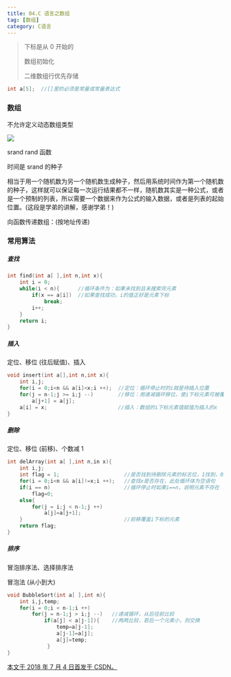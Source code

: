 ```yaml
---
title: 04.C 语言之数组
tag: [数组]
category: C语言
---
```


>下标是从 0 开始的
>
>数组初始化
>
>二维数组行优先存储

<!--more-->

```C
int a[5];  //[]里的必须是常量或常量表达式
```

### 数组

不允许定义动态数组类型 

![](69-04-C-语言之数组\1.png)

srand  rand 函数

时间是 srand 的种子

相当于用一个随机数为另一个随机数生成种子，然后用系统时间作为第一个随机数的种子，这样就可以保证每一次运行结果都不一样，随机数其实是一种公式，或者是一个预制的列表，所以需要一个数据来作为公式的输入数据，或者是列表的起始位置。(这段是学弟的讲解，感谢学弟！)

向函数传递数组：(按地址传递)

### 常用算法

##### 查找

```C
int find(int a[ ],int n,int x){
    int i = 0;
    while(i < n){      //循环条件为：如果未找到且未搜索完元素
        if(x == a[i])  //如果查找成功，i的值正好是元素下标
            break;
        i++;
    }
    return i;
}
```

##### 插入

定位、移位 (往后赋值)、插入

```C
void insert(int a[],int n,int x){
    int i,j;
    for(i = 0;i<n && a[i]<x;i ++);  //定位：循环停止时的i就是待插入位置
    for(j = n-1;j >= i;j --)        //移位：用递减循环移位，使i下标元素可被覆盖
        a[j+1] = a[j];
    a[i] = x;                       //插入：数组的i下标元素值赋值为插入的x
}
```

##### 删除

定位、移位 (前移)、个数减 1

```C
int delArray(int a[ ],int n,in x){
    int i,j;
    int flag = 1;                     //是否找到待删除元素的标志位，1找到，0未找到
    for(i = 0;i<n && a[i]!=x;i ++);   //查找x是否存在，此处循环体为空语句
    if(i == n)                        //循环停止时如果i==n，说明元素不存在
        flag=0;
    else{
        for(j = i;j < n-1;j ++)
            a[j]=a[j+1];
    }                                 //前移覆盖i下标的元素
    return flag;
}
```

##### 排序

冒泡排序法、选择排序法

冒泡法 (从小到大)

```C
void BubbleSort(int a[ ],int n){
    int i,j,temp;
    for(i = 0;i < n-1;i ++)
        for(j = n-1;j > i;j --)   //递减循环，从后往前比较
            if(a[j] < a[j-1]){    //两两比较，若后一个元素小，则交换
                temp=a[j-1];
                a[j-1]=a[j];
                a[j]=temp;
             }
}
```

<u>本文于 2018 年 7 月 4 日首发于 [CSDN](https://blog.csdn.net/wonz5130/article/details/80920251)。</u>	